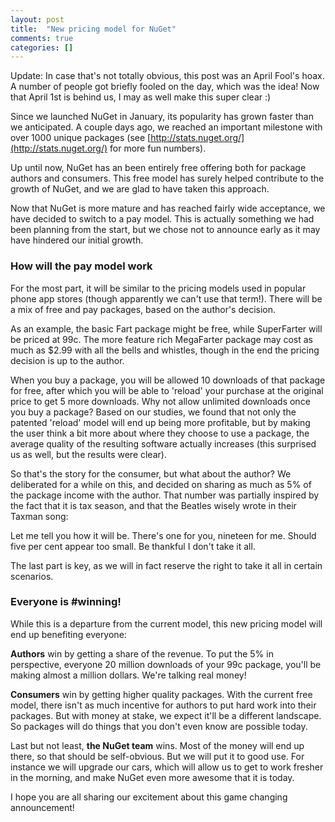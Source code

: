 ```yaml
---
layout: post
title:  "New pricing model for NuGet"
comments: true
categories: []
---
```



Update: In case that's not totally obvious, this post was an April Fool's hoax. A number of people got briefly fooled on the day, which was the idea! Now that April 1st is behind us, I may as well make this super clear :)



Since we launched NuGet in January, its popularity has grown faster than we anticipated. A couple days ago, we reached an important milestone with over 1000 unique packages (see [http://stats.nuget.org/](http://stats.nuget.org/) for more fun numbers).

Up until now, NuGet has an been entirely free offering both for package authors and consumers. This free model has surely helped contribute to the growth of NuGet, and we are glad to have taken this approach.

Now that NuGet is more mature and has reached fairly wide acceptance, we have decided to switch to a pay model. This is actually something we had been planning from the start, but we chose not to announce early as it may have hindered our initial growth.

### How will the pay model work

For the most part, it will be similar to the pricing models used in popular phone app stores (though apparently we can't use that term!). There will be a mix of free and pay packages, based on the author's decision.

As an example, the basic Fart package might be free, while SuperFarter will be priced at 99c. The more feature rich MegaFarter package may cost as much as $2.99 with all the bells and whistles, though in the end the pricing decision is up to the author.

When you buy a package, you will be allowed 10 downloads of that package for free, after which you will be able to 'reload' your purchase at the original price to get 5 more downloads. Why not allow unlimited downloads once you buy a package? Based on our studies, we found that not only the patented 'reload' model will end up being more profitable, but by making the user think a bit more about where they choose to use a package, the average quality of the resulting software actually increases (this surprised us as well, but the results were clear).

So that's the story for the consumer, but what about the author? We deliberated for a while on this, and decided on sharing as much as 5% of the package income with the author. That number was partially inspired by the fact that it is tax season, and that the Beatles wisely wrote in their Taxman song:

Let me tell you how it will be. There's one for you, nineteen for me.
Should five per cent appear too small. Be thankful I don't take it all.

The last part is key, as we will in fact reserve the right to take it all in certain scenarios. 



### Everyone is #winning!

While this is a departure from the current model, this new pricing model will end up benefiting everyone:

**Authors** win by getting a share of the revenue. To put the 5% in perspective, everyone 20 million downloads of your 99c package, you'll be making almost a million dollars. We're talking real money!

**Consumers** win by getting higher quality packages. With the current free model, there isn't as much incentive for authors to put hard work into their packages. But with money at stake, we expect it'll be a different landscape. So packages will do things that you don't even know are possible today.

Last but not least, **the NuGet team** wins. Most of the money will end up there, so that should be self-obvious. But we will put it to good use. For instance we will upgrade our cars, which will allow us to get to work fresher in the morning, and make NuGet even more awesome that it is today.

I hope you are all sharing our excitement about this game changing announcement!

